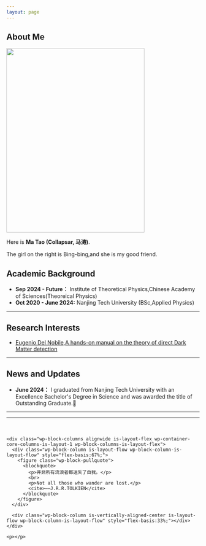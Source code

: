 ```yaml
---
layout: page
---
```


## About Me

 <img src="https://collapsar0615.github.io/images/wangbb.jpg" class="floatpic" width="360" height="480">

Here is **Ma Tao (Collapsar, 马涛)**.

The girl on the right is Bing-bing,and she is my good friend.





## Academic Background

- **Sep 2024 - Future：** Institute of Theoretical Physics,Chinese Academy of Sciences(Theoreical Physics)
- **Oct 2020 - June 2024:** Nanjing Tech University (BSc,Applied Physics)


---

## Research Interests


- [Eugenio Del Nobile,A hands-on manual on the theory
of direct Dark Matter detection](https://collapsar0615.github.io/mypaper/literature/2104.12785.pdf )



---

## News and Updates


- **June 2024：** I graduated from Nanjing Tech University with an Excellence Bachelor's Degree in Science and was awarded the title of Outstanding Graduate.🎉

---

---

<div class="wp-block-group alignfull">
  <div class="wp-block-group__inner-container is-layout-flow wp-block-group-is-layout-flow">
    <div style="height:20px;" aria-hidden="true" class="wp-block-spacer desktop-only"></div>

    <div class="wp-block-columns alignwide is-layout-flex wp-container-core-columns-is-layout-1 wp-block-columns-is-layout-flex">
      <div class="wp-block-column is-layout-flow wp-block-column-is-layout-flow" style="flex-basis:67%;">
        <figure class="wp-block-pullquote">
          <blockquote>
            <p>并非所有流浪者都迷失了自我。</p>
            <br>
            <p>Not all those who wander are lost.</p>
            <cite>——J.R.R.TOLKIEN</cite>
          </blockquote>
        </figure>
      </div>

      <div class="wp-block-column is-vertically-aligned-center is-layout-flow wp-block-column-is-layout-flow" style="flex-basis:33%;"></div>
    </div>

    <p></p>
  </div>
</div>

<div class="wp-block-group alignfull has-foreground-background-color has-background">
  <div class="wp-block-group__inner-container is-layout-flow wp-block-group-is-layout-flow">
    <div style="height:20px;" aria-hidden="true" class="wp-block-spacer"></div>
  </div>
</div>

